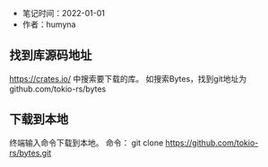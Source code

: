 * 笔记时间：2022-01-01
* 作者：humyna

## 找到库源码地址

https://crates.io/ 中搜索要下载的库。
如搜索Bytes，找到git地址为github.com/tokio-rs/bytes

## 下载到本地

终端输入命令下载到本地。
命令： git clone https://github.com/tokio-rs/bytes.git